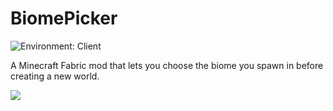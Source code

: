 # BiomePicker
![Environment: Client](https://img.shields.io/badge/environment-client-1976d2?style=flat-square)

A Minecraft Fabric mod that lets you choose the biome you spawn in before creating a new world.

![](https://i.imgur.com/Y3QEtN9.png)

